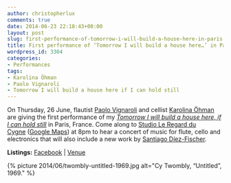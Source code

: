 ```yaml
---
author: christopherlux
comments: true
date: 2014-06-23 22:18:43+00:00
layout: post
slug: first-performance-of-tomorrow-i-will-build-a-house-here-in-paris
title: First performance of ‘Tomorrow I will build a house here…’ in Paris
wordpress_id: 3304
categories:
- Performances
tags:
- Karolina Öhman
- Paolo Vignaroli
- Tomorrow I will build a house here if I can hold still
---
```


On Thursday, 26 June, flautist [Paolo Vignaroli](http://paolovignaroli.com/) and cellist [Karolina Öhman](http://www.karolinaohman.com/) are giving the first performance of my [_Tomorrow I will build a house here, if I can hold still_](http://www.chrisswithinbank.net/2014/03/tomorrow-i-will-build-a-house-here-if-i-can-hold-still/) in Paris, France. Come along to [Studio Le Regard du Cygne](http://www.leregarducygne.com/infos-pratiques/plan-dacces/) ([Google Maps](https://www.google.com/maps/place/Studio+Le+Regard+du+Cygne/@48.873257,2.3574295,13z/data=!4m2!3m1!1s0x0:0xe4a00cea3093a334)) at 8pm to hear a concert of music for flute, cello and electronics that will also include a new work by [Santiago Díez-Fischer](http://santiagodiezfischer.com.ar/Home.html).

**Listings:** [Facebook](https://www.facebook.com/events/533715060071844/) \| [Venue](http://www.leregarducygne.com/autres-activites-hors-programmation/spectacles/)

{% picture 2014/06/twombly-untitled-1969.jpg alt="Cy Twombly, “Untitled”, 1969." %}

